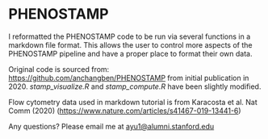 # PHENOSTAMP

I reformatted the PHENOSTAMP code to be run via several functions in a markdown file format. This allows the user to control more aspects of the PHENOSTAMP pipeline and have a proper place to format their own data. 

Original code is sourced from: https://github.com/anchangben/PHENOSTAMP from initial publication in 2020. _stamp_visualize.R_ and _stamp_compute.R_ have been slightly modified.

Flow cytometry data used in markdown tutorial is from Karacosta et al. Nat Comm (2020) (https://www.nature.com/articles/s41467-019-13441-6)

Any questions? Please email me at ayu1@alumni.stanford.edu
